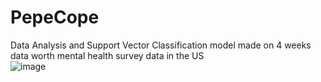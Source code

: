 # PepeCope
Data Analysis and Support Vector Classification model made on 4 weeks data worth mental health survey data in the US<br>
![image](https://user-images.githubusercontent.com/98768417/230664292-c840a529-2a55-400e-976b-038b43021d05.png)
